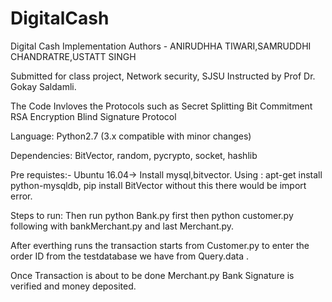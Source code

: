# DigitalCash

Digital Cash Implementation Authors - ANIRUDHHA TIWARI,SAMRUDDHI CHANDRATRE,USTATT SINGH

Submitted for class project, Network security, SJSU Instructed by Prof Dr. Gokay Saldamli.

The Code Invloves the Protocols such as Secret Splitting Bit Commitment RSA Encryption Blind Signature Protocol

Language: Python2.7 (3.x compatible with minor changes)

Dependencies: BitVector, random, pycrypto, socket, hashlib

Pre requistes:-
Ubuntu 16.04-> Install mysql,bitvector. 
Using : apt-get install python-mysqldb, pip install BitVector without this there would be import error.

Steps to run:
Then run python Bank.py first then python customer.py following with bankMerchant.py and last Merchant.py.

After everthing runs the transaction starts from Customer.py to enter the order ID from the testdatabase we have from Query.data .

Once Transaction is about to be done Merchant.py Bank Signature is verified and money deposited.
